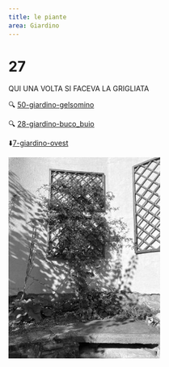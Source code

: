 ```yaml
---
title: le piante
area: Giardino
---
```

# 27
QUI UNA VOLTA SI FACEVA LA GRIGLIATA

🔍 [50-giardino-gelsomino](50-giardino-gelsomino.md)

🔍 [28-giardino-buco_buio](28-giardino-buco_buio.md)

⬇️[7-giardino-ovest](7-giardino-ovest.md) 

![foto_19](../_assets/preview/foto_19.jpg)
